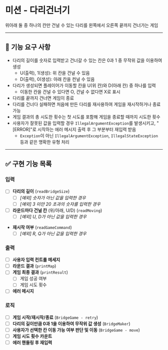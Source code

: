 # 미션 - 다리건너기
위아래 둘 중 하나의 칸만 건널 수 있는 다리를 왼쪽에서 오른쪽 끝까지 건너가는 게임

---

## 🚀 기능 요구 사항
- 다리의 길이를 숫자로 입력받고 건너갈 수 있는 칸은 0과 1 중 무작위 값을 이용하여 생성
  - U(출력), 1(생성): 위 칸을 건널 수 있음
  - D(출력), 0(생성): 아래 칸을 컨널 수 있음
- 다리가 생성되면 플레이어가 이동할 칸을 U(위 칸)와 D(아래 칸) 중 하나를 입력
  - 이동한 칸을 건널 수 있다면 O, 건널 수 없다면 X로 표시
- 다리를 끝까지 건너면 게임이 종료
- 다리를 건너다 실패하면 처음에 만든 다리를 재사용하여 게임을 재시작하거나 종료 가능
- 게임 결과의 총 시도한 횟수는 첫 시도를 포함해 게임을 종료할 때까지 시도한 횟수
- 사용자가 잘못된 값을 입력할 경우 `IllegalArgumentException`를 발생시키고, "[ERROR]"로 시작하는 에러 메시지 출력 후 그 부분부터 재입력 받음
  - `Exception`이 아닌 `IllegalArgumentException`, `IllegalStateException` 등과 같은 명확한 유형 처리

---

## ✅ 구현 기능 목록
### 입력
- [ ] **다리의 길이** (`readBridgeSize`)
  - [ ] _[예외] 숫자가 아닌 값을 입력한 경우_
  - [ ] _[예외] 3 미만 20 초과의 숫자를 입력한 경우_
- [ ] **라운드마다 건널 칸** (위/아래, U/D) (`readMoving`)
  - [ ] _[예외] U, D가 아닌 값을 입력한 경우_
- **재시작 여부** (`readGameCommand`)
  - [ ] _[예외] R, Q가 아닌 값을 입력한 경우_

### 출력
- [ ] **사용자 입력 컨트롤 메세지**
- [ ] **라운드 결과** (`printMap`)
- [ ] **게임 최종 결과** (`printResult`)
  - [ ] 게임 성공 여부
  - [ ] 게임 시도 횟수
- [ ] **에러 메시지**

### 로직
- [ ] **게임 시작/재시작/종료** (`BridgeGame - retry`)
- [ ] **다리의 길이만큼 0과 1을 이용하여 무작위 값 생성** (`BridgeMaker`)
- [ ] **사용자가 선택한 칸 이동 가능 여부 판단 및 이동** (`BridgeGame - move`)
- [ ] **게임 시도 횟수 카운트**
- [ ] **에러 핸들링 후 재입력**